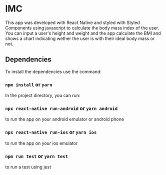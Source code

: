 # IMC

This app was developed with React Native and styled with Styled Components using javascript to calculate the body mass index of the user. You can input a user's height and weight and the app calculate the BMI and shows a chart indicating wether the user is with their ideal body mass or not.

## Dependencies

To install the dependencies use the command:

###  `npm install` or `yarn`

In the project directory, you can run:

### `npx react-native run-android` or `yarn android`

to run the app on your android emulator or android phone

### `npx react-native run-ios` or `yarn ios`

to run the app on your ios emulator

###  `npm run test` or `yarn test`

to run a test using jest
